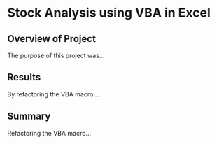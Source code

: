 # Stock Analysis using VBA in Excel

## Overview of Project

The purpose of this project was...

## Results

By refactoring the VBA macro.... 

## Summary

Refactoring the VBA macro...

